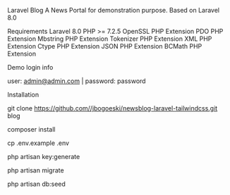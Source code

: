Laravel Blog
A News Portal for demonstration purpose. Based on Laravel 8.0

Requirements
Laravel 8.0
PHP >= 7.2.5
OpenSSL PHP Extension
PDO PHP Extension
Mbstring PHP Extension
Tokenizer PHP Extension
XML PHP Extension
Ctype PHP Extension
JSON PHP Extension
BCMath PHP Extension

Demo login info

user: admin@admin.com | password: password

Installation

git clone https://github.com//jbogoeski/newsblog-laravel-tailwindcss.git blog

composer install

cp .env.example .env

php artisan key:generate

php artisan migrate

php artisan db:seed

